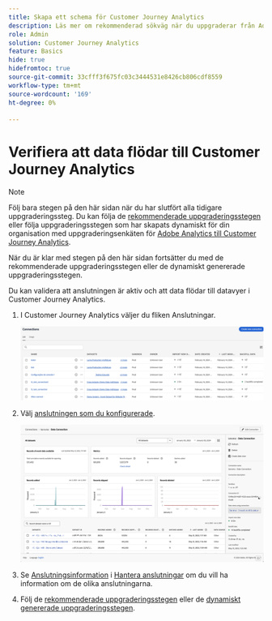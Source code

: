 ```yaml
---
title: Skapa ett schema för Customer Journey Analytics
description: Läs mer om rekommenderad sökväg när du uppgraderar från Adobe Analytics till Customer Journey Analytics
role: Admin
solution: Customer Journey Analytics
feature: Basics
hide: true
hidefromtoc: true
source-git-commit: 33cfff3f675fc03c3444531e8426cb806cdf8559
workflow-type: tm+mt
source-wordcount: '169'
ht-degree: 0%

---
```


# Verifiera att data flödar till Customer Journey Analytics

>[!NOTE]
> 
>Följ bara stegen på den här sidan när du har slutfört alla tidigare uppgraderingssteg. Du kan följa de [rekommenderade uppgraderingsstegen](/help/getting-started/cja-upgrade/cja-upgrade-recommendations.md#recommended-upgrade-steps-for-most-organizations) eller följa uppgraderingsstegen som har skapats dynamiskt för din organisation med uppgraderingsenkäten för [Adobe Analytics till Customer Journey Analytics](https://gigazelle.github.io/cja-ttv/).
>
>När du är klar med stegen på den här sidan fortsätter du med de rekommenderade uppgraderingsstegen eller de dynamiskt genererade uppgraderingsstegen.

Du kan validera att anslutningen är aktiv och att data flödar till datavyer i Customer Journey Analytics.

1. I Customer Journey Analytics väljer du fliken Anslutningar.

   ![listvy](assets/list-view.png)

1. Välj [anslutningen som du konfigurerade](/help/getting-started/cja-upgrade/cja-upgrade-connection.md).

   ![Alla datauppsättningsfönster med widgetar och inställningar](assets/conn-details.png)

1. Se [Anslutningsinformation](/help/connections/manage-connections.md#manage-connections) i [Hantera anslutningar](/help/connections/manage-connections.md) om du vill ha information om de olika anslutningarna.

1. Följ de [rekommenderade uppgraderingsstegen](/help/getting-started/cja-upgrade/cja-upgrade-recommendations.md#recommended-upgrade-steps-for-most-organizations) eller de [dynamiskt genererade uppgraderingsstegen](https://gigazelle.github.io/cja-ttv/).

<!-- Should we duplicate the content here or single source it with /help/connections/manage-connections.md -->